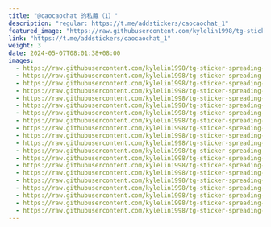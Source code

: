 ```yaml
---
title: "@caocaochat 的私藏（1）"
description: "regular: https://t.me/addstickers/caocaochat_1"
featured_image: "https://raw.githubusercontent.com/kylelin1998/tg-sticker-spreading-worldwide-images/main/img/cf778bcf-d402-4824-a9cd-d277a2aaf86e.jpg"
link: "https://t.me/addstickers/caocaochat_1"
weight: 3
date: 2024-05-07T08:01:38+08:00
images:
  - https://raw.githubusercontent.com/kylelin1998/tg-sticker-spreading-worldwide-images/main/img/cf778bcf-d402-4824-a9cd-d277a2aaf86e.jpg
  - https://raw.githubusercontent.com/kylelin1998/tg-sticker-spreading-worldwide-images/main/img/dcaabdaa-70a7-4271-aa30-e8da000ae5af.jpg
  - https://raw.githubusercontent.com/kylelin1998/tg-sticker-spreading-worldwide-images/main/img/105beccf-367b-45ff-8b77-6e48299d2eda.jpg
  - https://raw.githubusercontent.com/kylelin1998/tg-sticker-spreading-worldwide-images/main/img/e0c01ae5-3b2e-442e-9c9f-9f01474b0bfc.jpg
  - https://raw.githubusercontent.com/kylelin1998/tg-sticker-spreading-worldwide-images/main/img/a235aaf6-e680-41e4-b78c-1b2527b3c9e1.jpg
  - https://raw.githubusercontent.com/kylelin1998/tg-sticker-spreading-worldwide-images/main/img/3a190fb0-422a-421c-a2fb-8b2a99242f5b.jpg
  - https://raw.githubusercontent.com/kylelin1998/tg-sticker-spreading-worldwide-images/main/img/5818c45a-9c07-426a-bac7-2859fa44f670.jpg
  - https://raw.githubusercontent.com/kylelin1998/tg-sticker-spreading-worldwide-images/main/img/c2806f73-ea6e-4f44-8539-fb8781c28807.jpg
  - https://raw.githubusercontent.com/kylelin1998/tg-sticker-spreading-worldwide-images/main/img/d1c968f9-a1a3-422f-9d41-7d0d10947242.jpg
  - https://raw.githubusercontent.com/kylelin1998/tg-sticker-spreading-worldwide-images/main/img/7bdacf99-18b1-4d3e-a3ed-c726bff455af.jpg
  - https://raw.githubusercontent.com/kylelin1998/tg-sticker-spreading-worldwide-images/main/img/2e25ec08-3955-4484-b42e-79c91dbb0ec6.jpg
  - https://raw.githubusercontent.com/kylelin1998/tg-sticker-spreading-worldwide-images/main/img/f6854a83-2566-4ba5-8fa4-a56515ee4cd1.jpg
  - https://raw.githubusercontent.com/kylelin1998/tg-sticker-spreading-worldwide-images/main/img/43899ac2-3ad2-4758-a77e-a84e36cbc629.jpg
  - https://raw.githubusercontent.com/kylelin1998/tg-sticker-spreading-worldwide-images/main/img/cfff60ea-b4f4-4a31-ad88-01d0b57d3b69.jpg
  - https://raw.githubusercontent.com/kylelin1998/tg-sticker-spreading-worldwide-images/main/img/95fe6966-e781-411d-ac84-e7aab960a219.jpg
  - https://raw.githubusercontent.com/kylelin1998/tg-sticker-spreading-worldwide-images/main/img/c29cccd9-2954-4bbe-b373-f5952cfc45c5.jpg
  - https://raw.githubusercontent.com/kylelin1998/tg-sticker-spreading-worldwide-images/main/img/fc0e29bb-46ad-422a-8498-a072747f1ff8.jpg
  - https://raw.githubusercontent.com/kylelin1998/tg-sticker-spreading-worldwide-images/main/img/861afe21-9bec-4bf5-b398-e8cf3db64dd7.jpg
  - https://raw.githubusercontent.com/kylelin1998/tg-sticker-spreading-worldwide-images/main/img/d65532e4-94bd-43fd-a79a-f0a1c55d6252.jpg
  - https://raw.githubusercontent.com/kylelin1998/tg-sticker-spreading-worldwide-images/main/img/a321a204-7ac1-4d08-bd8e-a0a1cb2f4781.jpg
---
```

